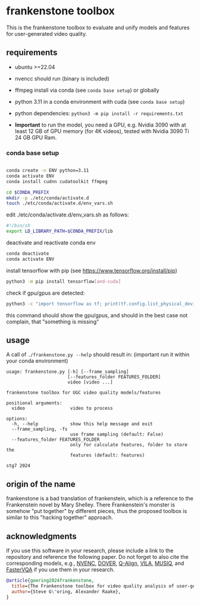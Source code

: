 # frankenstone toolbox

This is the frankenstone toolbox to evaluate and unify models and features for user-generated video quality.


## requirements

* ubuntu >=22.04
* nvencc should run (binary is included)
* ffmpeg install via conda (see `conda base setup`) or globally
* python 3.11 in a conda environment with cuda (see `conda base setup`) 
* python dependencies: `python3 -m pip install -r requirements.txt`

* **Important** to run the model, you need a GPU, e.g. Nvidia 3090 with at least 12 GB of GPU memory (for 4K videos), tested with Nvidia 3090 Ti 24 GB GPU Ram.

### conda base setup

```bash

conda create -n ENV python=3.11
conda activate ENV
conda install cudnn cudatoolkit ffmpeg

cd $CONDA_PREFIX
mkdir -p ./etc/conda/activate.d
touch ./etc/conda/activate.d/env_vars.sh
```

edit ./etc/conda/activate.d/env_vars.sh as follows:
```bash
#!/bin/sh
export LD_LIBRARY_PATH=$CONDA_PREFIX/lib
```

deactivate and reactivate conda env
```bash
conda deactivate
conda activate ENV
```

install tensorflow with pip (see https://www.tensorflow.org/install/pip)

```bash
python3 -m pip install tensorflow[and-cuda]
```

check if gpu/gpus are detected:
```bash
python3 -c "import tensorflow as tf; print(tf.config.list_physical_devices())"
```

this command should show the gpu/gpus, and should in the best case not complain, that "something is missing"


## usage

A call of `./frankenstone.py --help` should result in: (important run it within your conda environment)

```
usage: frankenstone.py [-h] [--frame_sampling]
                       [--features_folder FEATURES_FOLDER]
                       video [video ...]

frankenstone toolbox for UGC video quality models/features

positional arguments:
  video                 video to process

options:
  -h, --help            show this help message and exit
  --frame_sampling, -fs
                        use frame sampling (default: False)
  --features_folder FEATURES_FOLDER
                        only for calculate features, folder to store the
                        features (default: features)

stg7 2024
```




## origin of the name
frankenstone is a bad translation of frankenstein, which is a reference to the Frankenstein novel by Mary Shelley.
There Frankenstein's monster is somehow "put together" by different pieces, thus the proposed toolbox is similar to this "hacking together" approach.


## acknowledgments
If you use this software in your research, please include a link to the repository and reference the following paper.
Do not forget to also cite the corresponding models, e.g., [NVENC](https://github.com/rigaya/NVEnc), [DOVER](https://github.com/VQAssessment/DOVER), [Q-Align](https://github.com/Q-Future/Q-Align), [VILA](https://github.com/google-research/google-research/tree/master/vila), [MUSIQ](https://github.com/google-research/google-research/tree/master/musiq), and [FasterVQA](https://github.com/VQAssessment/FAST-VQA-and-FasterVQA) if you use them in your research.

```bibtex
@article{goering2024frankenstone,
  title={The Frankenstone toolbox for video quality analysis of user-generated content.},
  author={Steve G\"oring, Alexander Raake},
}
```